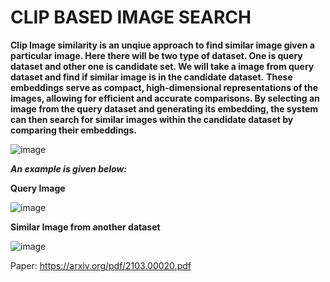 # CLIP BASED IMAGE SEARCH 

**Clip Image similarity is an unqiue approach to find similar image given a particular image. Here there will be two type of dataset. One is query dataset and other one is candidate set. We will take a image from query dataset and find if similar image is in the candidate dataset.**
**These embeddings serve as compact, high-dimensional representations of the images, allowing for efficient and accurate comparisons. By selecting an image from the query dataset and generating its embedding, the system can then search for similar images within the candidate dataset by comparing their embeddings.**

![image](https://github.com/RadeenXALNW/CLIP-Image-Similarity/assets/66905164/00fbef93-32bc-4167-86a4-db599fc6e278)


***An example is given below:***

**Query Image**

![image](https://github.com/RadeenXALNW/CLIP-Image-Similarity/assets/66905164/f169a57c-29c0-4d9a-aa48-d5fb967bd8ad)


**Similar Image from another dataset**

![image](https://github.com/RadeenXALNW/CLIP-Image-Similarity/assets/66905164/d9ef21d3-91d4-4332-9676-fdbf1f39a03f)




Paper: https://arxiv.org/pdf/2103.00020.pdf



